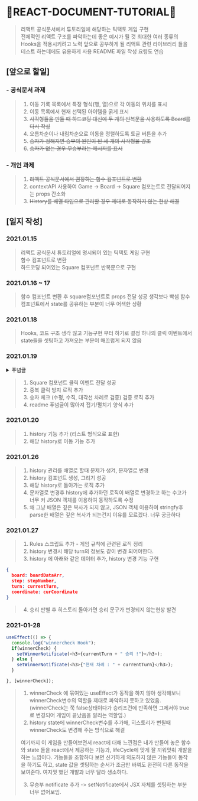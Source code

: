 # 🖕REACT-DOCUMENT-TUTORIAL🖕
> 리액트 공식문서에서 튜토리얼에 해당하는 틱택토 게임 구현  
> 전체적인 리액트 구조를 파악하는데 좋은 예시가 될 것
> 최대한 여러 종류의 Hooks을 적용시키려고 노력
> 앞으로 공부하게 될 리액트 관련 라이브러리 들을 테스트 하는데에도 유용하게 사용
> README 파일 작성 요령도 연습
##  
  
  
## [앞으로 할일] 
### - 공식문서 과제
> 1. 이동 기록 목록에서 특정 형식(행, 열)으로 각 이동의 위치를 표시
> 2. 이동 목록에서 현재 선택된 아이템을 굵게 표시
> 3. ~~사각형들을 만들 때 하드코딩 대신에 두 개의 반복문을 사용하도록 Board를 다시 작성~~
> 4. 오름차순이나 내림차순으로 이동을 정렬하도록 토글 버튼을 추가
> 5. ~~승자가 정해지면 승부의 원인이 된 세 개의 사각형을 강조~~
> 6. ~~승자가 없는 경우 무승부라는 메시지를 표시~~

### - 개인 과제
> 1. ~~리액트 공식문서에서 권장하는 함수 컴포넌트로 변환~~
> 2. contextAPI 사용하여 Game -> Board -> Square 컴포는트로 전달되어지는 props 간소화
> 3. ~~History를 배열 타입으로 관리할 경우 제대로 동작하지 않는 현상 해결~~
  


  
## [일지 작성]
### 2021.01.15  
> 리액트 공식문서 튜토리얼에 명시되어 있는 틱택토 게임 구현  
> 함수 컴포넌트로 변환  
> 하드코딩 되어있는 Square 컴포넌트 반복문으로 구현  
  
### 2021.01.16 ~ 17
> 함수 컴포넌트 변환 후 square컴포넌트로 props 전달 성공
> 생각보다 빡셈
> 함수 컴포넌트에서 state를 공유하는 부분이 너무 어색한 상황
  
### 2021.01.18
> Hooks, 코드 구조 생각 않고 기능구현 부터 하기로 결정
> 하나의 클릭 이벤트에서 state들을 셋팅하고 가져오는 부분이 매끄럽게 되지 않음

### 2021.01.19
<details>
<summary> 푸념글 </summary>
<div markdown="1">

> 망할 X O 번갈아서 나오게 하는게 왜 마음대로 안돼 setState가 비동기인가.. 물어볼 사람이 없네
```
let [currentTurn, setCurrentTurn] = useState("X");

const squareClick = (boardDataArr, x, y) => {
  (nextTurn === "X") ? setCurrentTurn("X") : setCurrentTurn("O");
  
  const copyBoardDataArr = boardDataArr.slice();
  copyBoardDataArr[x][y] = currentTurn;
  setBoardDataArr(copyBoardDataArr);
  
  setNextTurn((nextTurn === "X") ? "Y" : "X");
};
```
> 이 코드에서 squareClick 이벤트가 처음 실행될때 setCurrentTurn 적용이 안되는 현상
> setCurrentTurn을 사용하지 않고, nextTurn state 설정해주면서 바로 값을 넣어주면 정상 작동
> 하나의 이벤트에서 두개 state 설정이 안되는건가 ?...
```dotnetcli
let [currentTurn, setCurrentTurn] = useState("X");
  let [boardDataArr, setBoardDataArr] = useState(initBoard(3, 3));
  let [nextTurn, setNextTurn] = useState("O");  

  // 게임 컴포넌트가 처음 랜더링 될때 
  // 현재 Turn은 X 이고 다음 Turn은 O로 설정 하고 시작
  const squareClick = (boardDataArr, x, y) => {
  const copyBoardDataArr = boardDataArr.slice();
  copyBoardDataArr[x][y] = currentTurn;
  setBoardDataArr(copyBoardDataArr);  

  // 현재Turn에 nextTurn으로 셋팅 되어있던 차례를 적용
  setCurrentTurn(nextTurn);
  // nextTurn 변경
  setNextTurn((nextTurn === "X") ? "O" : "X");
};
```
> 그냥 로직이 잘못된거 였다.
> 주석에 설명한 순서에 맞게 setState 로직을 태워줘야 동작한다.
> 이런 이벤트성 함수를 만들때는 해당 이벤트가 해줘야하는 일을 먼저 처리하고
> 다음 플래그에 대한 작업을 해주는 순서로 해야하는게 맞는것 같다.
> 해당 이벤트가 실행되는 시점에서 setState를 하면 해당 이벤트가 종료되고 값이 적용되어 지는 느낌

</div>
</details>

> 1. Square 컴포넌트 클릭 이벤트 전달 성공
> 2. 중복 클릭 방지 로직 추가
> 3. 승자 체크 (수평, 수직, 대각선 차례로 검증) 검증 로직 추가
> 4. readme 푸념글이 많아져 접기/펼치기 양식 추가

### 2021.01.20

> 1. history 기능 추가 (리스트 형식으로 표현)
> 2. 해당 history로 이동 기능 추가


### 2021.01.26
> 1. history 관리를 배열로 할때 문제가 생겨, 문자열로 변경
> 2. history 컴포넌트 생성, 그리기 성공
> 3. 해당 history로 돌아가는 로직 추가
> 4. 문자열로 변경후 history에 추가하던 로직이 배열로 변경하고 하는 수고가 너무 커 JSON 객체를 이용하여 동작하도록 수정
> 5. 왜 그냥 배열은 깊은 복사가 되지 않고, JSON 객체 이용하여 stringfy후 parse한 배열은 깊은 복사가 되는건지 이유를 모르겠다. 너무 궁금하다

### 2021.01.27
> 1. Rules 스크립트 추가 - 게임 규칙에 관련된 로직 정리
> 2. history 변경시 해당 turn의 정보도 같이 변경 되어야한다.
> 3. history 에 아래와 같은 데이터 추가, history 변경 기능 구현
```json
{
  board: boardDataArr,
  step: stepNumber,
  turn: currentTurn,
  coordinate: curCoordinate
}
```
> 4. 승리 판별 후 히스토리 돌아가면 승리 문구가 변경되지 않는현상 발견

### 2021-01-28
```javascript
useEffect(() => {
  console.log("winnercheck Hook");
  if(winnerCheck) {
    setWinnerNotificate(<h3>{currentTurn + " 승리 !"}</h3>);
  } else {
    setWinnerNotificate(<h3>{"현재 차례 : " + currentTurn}</h3>);
  }

}, [winnerCheck]);
```
> 1. winnerCheck 에 묶여있는 useEffect가 동작을 하지 않아 생각해보니 winnerCheck변수의 역할을 제대로 파악하지 못하고 있었음.
>  (winnerCheck는 쭉 false상태이다가 승리조건에 만족하면 그제서야 true로 변경되어 게임이 끝났음을 알리는 역할임.)
> 2. history state에 winnerCheck변수를 추가해, 히스토리가 변될때 winnerCheck도 변경해 주는 방식으로 해결
>
> 여기까지 이 게임을 만들어보면서 react에 대해 느낀점은 내가 만들어 놓은 함수와 state 들을 react에서 제공하는 기능과, lifeCycle에 맞게 잘 끼워맞춰 개발을 하는 느낌이다. 기능들을 조합하다 보면 신기하게 의도하지 않은 기능들이 동작을 하기도 하고, state 값을 셋팅하는 순서가 조금만 바껴도 완전히 다른 동작을 보여준다. 여지껏 했던 개발과 너무 달라 생소하다.  
>      
> 3. 무승부 notificate 추가 -> setNotificate에서 JSX 자체를 셋팅하는 부분 너무 없어보임.